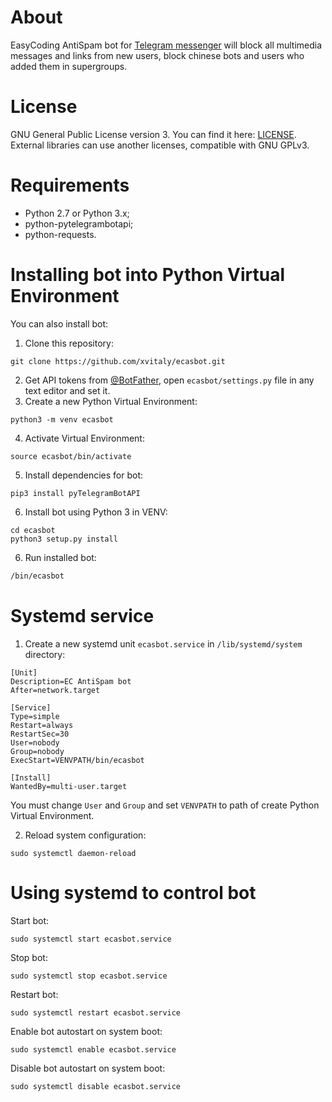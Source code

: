# About
EasyCoding AntiSpam bot for [Telegram messenger](https://telegram.org/) will block all multimedia messages and links from new users, block chinese bots and users who added them in supergroups.

# License
GNU General Public License version 3. You can find it here: [LICENSE](LICENSE). External libraries can use another licenses, compatible with GNU GPLv3.

# Requirements
 * Python 2.7 or Python 3.x;
 * python-pytelegrambotapi;
 * python-requests.

# Installing bot into Python Virtual Environment
You can also install bot:
 1. Clone this repository:
 ```
 git clone https://github.com/xvitaly/ecasbot.git
 ```
 2. Get API tokens from [@BotFather](https://t.me/BotFather), open `ecasbot/settings.py` file in any text editor and set it.
 3. Create a new Python Virtual Environment:
 ```
 python3 -m venv ecasbot
 ```
 4. Activate Virtual Environment:
 ```
 source ecasbot/bin/activate
 ```
 5. Install dependencies for bot:
 ```
 pip3 install pyTelegramBotAPI
 ```
 6. Install bot using Python 3 in VENV:
 ```
 cd ecasbot
 python3 setup.py install
 ```
 6. Run installed bot:
 ```bash
 /bin/ecasbot
 ```

# Systemd service
 1. Create a new systemd unit `ecasbot.service` in `/lib/systemd/system` directory:

 ```
 [Unit]
 Description=EC AntiSpam bot
 After=network.target
 
 [Service]
 Type=simple
 Restart=always
 RestartSec=30
 User=nobody
 Group=nobody
 ExecStart=VENVPATH/bin/ecasbot
 
 [Install]
 WantedBy=multi-user.target
 ```

 You must change `User` and `Group` and set `VENVPATH` to path of create Python Virtual Environment.
 
 2. Reload system configuration:
 ```
 sudo systemctl daemon-reload
 ```

# Using systemd to control bot

Start bot:
```
sudo systemctl start ecasbot.service
```

Stop bot:
```
sudo systemctl stop ecasbot.service
```

Restart bot:
```
sudo systemctl restart ecasbot.service
```

Enable bot autostart on system boot:
```
sudo systemctl enable ecasbot.service
```

Disable bot autostart on system boot:
```
sudo systemctl disable ecasbot.service
```
